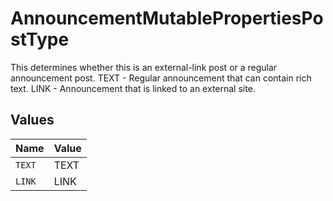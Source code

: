 # AnnouncementMutablePropertiesPostType

This determines whether this is an external-link post or a regular announcement post. TEXT - Regular announcement that can contain rich text. LINK - Announcement that is linked to an external site.


## Values

| Name   | Value  |
| ------ | ------ |
| `TEXT` | TEXT   |
| `LINK` | LINK   |